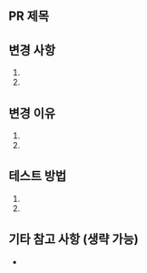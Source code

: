 ## PR 제목
<!-- 간결하고 명확하게 PR 제목을 작성해 주세요 -->

## 변경 사항
<!-- 주요 변경 사항과 수정된 내용을 요약해 주세요 -->
1.
2.

## 변경 이유
<!-- 해당 변경이 필요한 이유를 간단히 설명해 주세요 -->
1.
2.

## 테스트 방법
<!-- 변경 사항이 정상적으로 작동하는지 확인하기 위한 테스트 방법을 설명해 주세요 -->
1.
2.

## 기타 참고 사항 (생략 가능)
<!-- 추가적으로 리뷰어가 참고해야 할 사항이나 관련 정보가 있으면 작성해 주세요 -->
- 
